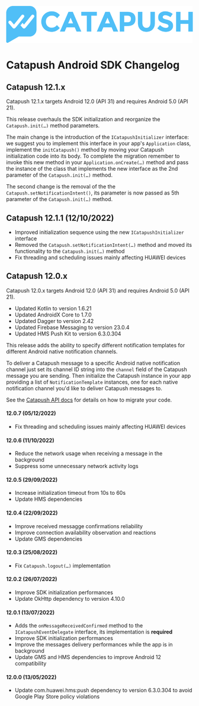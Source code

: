 ![Catapush Logo](images/catapush_logo.png)

# Catapush Android SDK Changelog

## Catapush 12.1.x

Catapush 12.1.x targets Android 12.0 (API 31) and requires Android 5.0 (API 21).

This release overhauls the SDK initialization and reorganize the `Catapush.init(…)` method parameters.

The main change is the introduction of the `ICatapushInitializer` interface: we suggest you to implement this interface in your app's `Application` class, implement the `initCatapush()` method by moving your Catapush initialization code into its body. To complete the migration remember to invoke this new method in your `Application.onCreate(…)` method and pass the instance of the class that implements the new interface as the 2nd parameter of the `Catapush.init(…)` method.

The second change is the removal of the the `Catapush.setNotificationIntent()`, its parameter is now passed as 5th parameter of the `Catapush.init(…)` method.

## Catapush 12.1.1 (12/10/2022)

- Improved initialization sequence using the new `ICatapushInitializer` interface
- Removed the `Catapush.setNotificationIntent(…)` method and moved its functionality to the `Catapush.init(…)` method
- Fix threading and scheduling issues mainly affecting HUAWEI devices

## Catapush 12.0.x

Catapush 12.0.x targets Android 12.0 (API 31) and requires Android 5.0 (API 21).
- Updated Kotlin to version 1.6.21
- Updated AndroidX Core to 1.7.0
- Updated Dagger to version 2.42
- Updated Firebase Messaging to version 23.0.4
- Updated HMS Push Kit to version 6.3.0.304

This release adds the ability to specify different notification templates for different Android native notification channels.

To deliver a Catapush message to a specific Android native notification channel just set its channel ID string into the `channel` field of the Catapush message you are sending.
Then initialize the Catapush instance in your app providing a list of `NotificationTemplate` instances, one for each native notification channel you'd like to deliver Catapush messages to.

See the [Catapush API docs](DOCUMENTATION_ANDROID_SDK.md#migration-from-catapush-111x) for details on how to migrate your code.

#### 12.0.7 (05/12/2022)
- Fix threading and scheduling issues mainly affecting HUAWEI devices

#### 12.0.6 (11/10/2022)
- Reduce the network usage when receiving a message in the background
- Suppress some unnecessary network activity logs

#### 12.0.5 (29/09/2022)
- Increase initialization timeout from 10s to 60s
- Update HMS dependencies

#### 12.0.4 (22/09/2022)
- Improve received messagge confirmations reliability
- Improve connection availability observation and reactions
- Update GMS dependencies

#### 12.0.3 (25/08/2022)
- Fix `Catapush.logout(…)` implementation

#### 12.0.2 (26/07/2022)
- Improve SDK initialization performances
- Update OkHttp dependency to version 4.10.0

#### 12.0.1 (13/07/2022)

- Adds the `onMessageReceivedConfirmed` method to the `ICatapushEventDelegate` interface, its implementation is **required**
- Improve SDK initialization performances
- Improve the messages delivery performances while the app is in background
- Update GMS and HMS dependencies to improve Android 12 compatibility

#### 12.0.0 (13/05/2022)

- Update com.huawei.hms:push dependency to version 6.3.0.304 to avoid Google Play Store policy violations